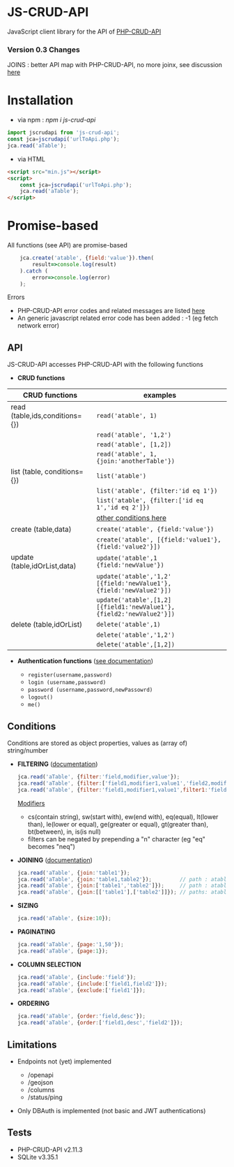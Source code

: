 # JS-CRUD-API

JavaScript client library for the API of [PHP-CRUD-API](https://github.com/mevdschee/php-crud-api)

### Version 0.3 Changes
JOINS : better API map with PHP-CRUD-API, no more joinx, see discussion [here](https://github.com/mevdschee/php-crud-api/issues/770#issuecomment-802204560)

# Installation


- via npm : _npm i js-crud-api_

```javascript
import jscrudapi from 'js-crud-api';
const jca=jscrudapi('urlToApi.php');
jca.read('aTable');
```
- via HTML
```html
<script src="min.js"></script>
<script>
    const jca=jscrudapi('urlToApi.php');
    jca.read('aTable');
</script>
```

# Promise-based
All functions (see API) are promise-based
```javascript
    jca.create('atable', {field:'value'}).then(
        result=>console.log(result)    
    ).catch (
        error=>console.log(error)
    );
```
Errors
- PHP-CRUD-API error codes and related messages are listed [here](https://github.com/mevdschee/php-crud-api#errors)
- An generic javascript related error code has been added : -1 (eg fetch network error)

## API

JS-CRUD-API accesses PHP-CRUD-API with the following functions

- **CRUD functions**

| CRUD functions                 | examples                       |
| ------------------------------ | ------------------------------ |
| read (table,ids,conditions={}) | ```read('atable', 1)```        |
|                                | ```read('atable', '1,2')```    |
|                                | ```read('atable', [1,2])```    |
|                                | ```read('atable', 1,{join:'anotherTable'})```    |
| list (table, conditions={})    | ```list('atable')```           |
|                                | ```list('atable', {filter:'id eq 1'})``` |
|                                | ```list('atable', {filter:['id eq 1','id eq 2']})``` |
|                                | [other conditions here](#conditions)
| create (table,data)            | ```create('atable', {field:'value'})```      |
|                                | ```create('atable', [{field:'value1'},{field:'value2'}])```      |
| update (table,idOrList,data)   | ```update('atable',1 {field:'newValue'})```      |
|                                | ```update('atable','1,2' [{field:'newValue1'},{field:'newValue2'}])```      |
|                                | ```update('atable',[1,2] [{field1:'newValue1'},{field2:'newValue2'}])```      |
| delete (table,idOrList)        | ```delete('atable',1)```      |
|                                | ```delete('atable','1,2')```  |
|                                | ```delete('atable',[1,2])```  |

- **Authentication functions** ([see documentation](https://github.com/mevdschee/php-crud-api#database-authentication))

  * ```register(username,password)```
  * ```login (username,password)```
  * ```password (username,password,newPassowrd)```
  * ```logout()```
  * ```me()```




## Conditions
Conditions are stored as object properties, values as (array of) string/number

- **FILTERING** ([documentation](https://github.com/mevdschee/php-crud-api#filters))
  ```javascript
  jca.read('aTable', {filter:'field,modifier,value'});
  jca.read('aTable', {filter:['field1,modifier1,value1','field2,modifier2,value2']}); // AND
  jca.read('aTable', {filter:'field1,modifier1,value1',filter1:'field2,modifier2,value2'}); // OR
  ```
  <ins>Modifiers</ins>
  * cs(contain string), sw(start with), ew(end with), eq(equal), lt(lower than), le(lower or equal), ge(greater or equal), gt(greater than), bt(between), in, is(is null)
  * filters can be negated by prepending a "n" character (eg "eq" becomes "neq")
  
- **JOINING** ([documentation](https://github.com/mevdschee/php-crud-api#joins))
    ```javascript
  jca.read('aTable', {join:'table1'});
  jca.read('aTable', {join:'table1,table2'});         // path : atable>table1>table2
  jca.read('aTable', {join:['table1','table2']});     // path : atable>table1>table2
  jca.read('aTable', {join:[['table1'],['table2']]}); // paths: atable>table1 and atable>table2
  ```

- **SIZING**
  ```javascript
  jca.read('aTable', {size:10});
  ```
- **PAGINATING**
  ```javascript
  jca.read('aTable', {page:'1,50'});
  jca.read('aTable', {page:1});
  ```
- **COLUMN SELECTION**
    ```javascript
  jca.read('aTable', {include:'field'});
  jca.read('aTable', {include:['field1,field2']});
  jca.read('aTable', {exclude:['field1']});
  ```
- **ORDERING**
  ```javascript
  jca.read('aTable', {order:'field,desc'});
  jca.read('aTable', {order:['field1,desc','field2']});
  ```

## Limitations

- Endpoints not (yet) implemented
  * /openapi
  * /geojson
  * /columns
  * /status/ping
  
- Only DBAuth is implemented (not basic and JWT authentications)

## Tests

- PHP-CRUD-API v2.11.3
- SQLite v3.35.1




